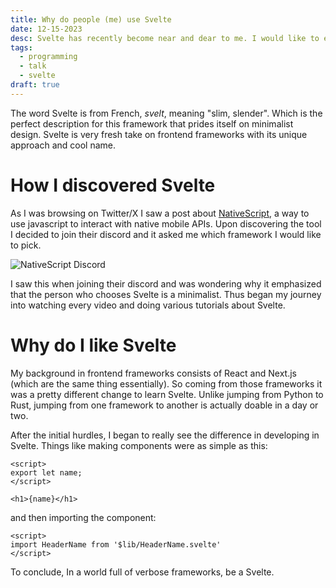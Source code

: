 ```yaml
---
title: Why do people (me) use Svelte
date: 12-15-2023
desc: Svelte has recently become near and dear to me. I would like to explain the hype around this frontend framework and why it makes sense
tags:
  - programming
  - talk
  - svelte
draft: true
---
```


<script>
import CodeFilename from '$lib/CodeFilename.svelte'
</script>

The word Svelte is from French, *svelt*, meaning "slim, slender". Which is the perfect description for this framework that prides itself on minimalist design. Svelte is very fresh take on frontend frameworks with its unique approach and cool name.

# How I discovered Svelte
As I was browsing on Twitter/X I saw a post about [NativeScript](https://nativescript.org/), a way to use javascript to interact with native mobile APIs. Upon discovering the tool I decided to join their discord and it asked me which framework I would like to pick.

![NativeScript Discord](https://s6.imgcdn.dev/VH5yl.png)

I saw this when joining their discord and was wondering why it emphasized that the person who chooses Svelte is a minimalist. Thus began my journey into watching every video and doing various tutorials about Svelte.

# Why do I like Svelte
My background in frontend frameworks consists of React and Next.js (which are the same thing essentially). So coming from those frameworks it was a pretty different change to learn Svelte. Unlike jumping from Python to Rust, jumping from one framework to another is actually doable in a day or two.

After the initial hurdles, I began to really see the difference in developing in Svelte. Things like making components were as simple as this:

<CodeFilename filename="src/lib/HeaderName.svelte" />

```svelte
<script>
export let name;
</script>

<h1>{name}</h1>
```

and then importing the component:

<CodeFilename filename="src/routes/+page.svelte" />

```svelte
<script>
import HeaderName from '$lib/HeaderName.svelte'
</script>
```

To conclude, In a world full of verbose frameworks, be a Svelte.
